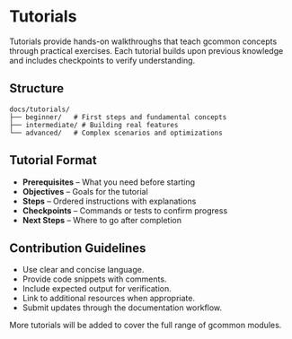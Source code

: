 <!-- file: docs/tutorials/README.md -->
<!-- version: 1.0.0 -->
<!-- guid: 9706c2b7-f946-45e9-a03d-40e71346ebbe -->

# Tutorials

Tutorials provide hands-on walkthroughs that teach gcommon concepts through
practical exercises. Each tutorial builds upon previous knowledge and includes
checkpoints to verify understanding.

## Structure

```
docs/tutorials/
├── beginner/   # First steps and fundamental concepts
├── intermediate/ # Building real features
└── advanced/   # Complex scenarios and optimizations
```

## Tutorial Format

- **Prerequisites** – What you need before starting
- **Objectives** – Goals for the tutorial
- **Steps** – Ordered instructions with explanations
- **Checkpoints** – Commands or tests to confirm progress
- **Next Steps** – Where to go after completion

## Contribution Guidelines

- Use clear and concise language.
- Provide code snippets with comments.
- Include expected output for verification.
- Link to additional resources when appropriate.
- Submit updates through the documentation workflow.

More tutorials will be added to cover the full range of gcommon modules.